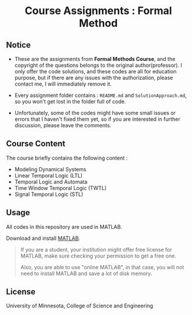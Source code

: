 
<h1 align="center">
  Course Assignments : Formal Method 
</h1>

## Notice
- These are the assignments from **Formal Methods Course**, and the copyright of the questions 
belongs to the original author(professor). I only offer the code solutions, and these codes are 
all for education purpose, but if there are any issues with the authorization, please contact me, 
I will immediately remove it.

- Every assignment folder contains : `README.md` and `SolutionApproach.md`, so you won't
get lost in the folder full of code.

- Unfortunately, some of the codes might have some small issues or errors that I haven't fixed them yet, 
so if you are interested in further discussion, please leave the comments.


## Course Content


The course briefly contains the following content :
- Modeling Dynamical Systems
- Linear Temporal Logic (LTL)
- Temporal Logic and Automata
- Time Window Temporal Logic (TWTL)
- Signal Temporal Logic (STL)


## Usage

All codes in this repository are used in MATLAB.

Download and install [MATLAB](https://www.mathworks.com/products/matlab.html).



> If you are a student, your institution might offer free license for MATLAB, make
> sure checking your permission to get a free one.
> 
> Also, you are able to use "online MATLAB", in that case, you will not need to 
> install MATLAB and save a lot of disk memory.


## License

University of Minnesota, College of Science and Engineering
